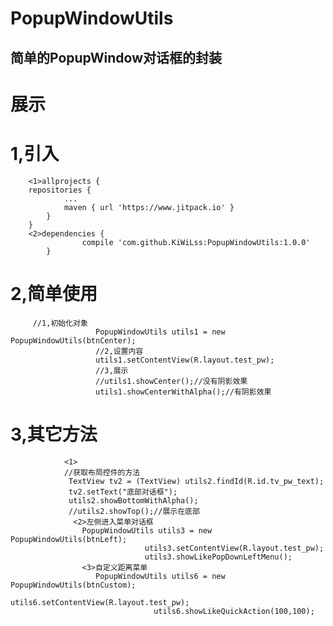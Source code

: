 # PopupWindowUtils
简单的PopupWindow对话框的封装
------
#  展示
# 1,引入
        <1>allprojects {
        repositories {
       			...
       			maven { url 'https://www.jitpack.io' }
       		}
       	}
       	<2>dependencies {
           	        compile 'com.github.KiWiLss:PopupWindowUtils:1.0.0'
           	}
# 2,简单使用
         //1,初始化对象
                       PopupWindowUtils utils1 = new PopupWindowUtils(btnCenter);
                       //2,设置内容
                       utils1.setContentView(R.layout.test_pw);
                       //3,展示
                       //utils1.showCenter();//没有阴影效果
                       utils1.showCenterWithAlpha();//有阴影效果
 # 3,其它方法
                <1>
                //获取布局控件的方法
                 TextView tv2 = (TextView) utils2.findId(R.id.tv_pw_text);
                 tv2.setText("底部对话框");
                 utils2.showBottomWithAlpha();
                 //utils2.showTop();//展示在底部
                  <2>左侧进入菜单对话框
                    PopupWindowUtils utils3 = new PopupWindowUtils(btnLeft);
                                  utils3.setContentView(R.layout.test_pw);
                                  utils3.showLikePopDownLeftMenu();
                    <3>自定义距离菜单
                       PopupWindowUtils utils6 = new PopupWindowUtils(btnCustom);
                                    utils6.setContentView(R.layout.test_pw);
                                    utils6.showLikeQuickAction(100,100);